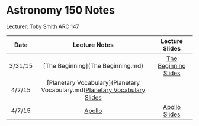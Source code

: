 # Astronomy 150 Notes
Lecturer: Toby Smith
ARC 147

|Date|Lecture Notes|Lecture Slides|
|:--:|:--:|:--:|
|3/31/15|[The Beginning](The Beginning.md)|[The Beginning Slides](http://www.astro.washington.edu/users/smith/Astro150/Lectures/Intro/Slide0.html)|
|4/2/15|[Planetary Vocabulary](Planetary Vocabulary.md)[Planetary Vocabulary Slides](http://www.astro.washington.edu/users/smith/Astro150/Lectures/Vocab/Slide0.html)|
|4/7/15|[Apollo](Apollo.md)|[Apollo Slides](http://www.astro.washington.edu/users/smith/Astro150/Lectures/Apollo/Slide0.html)|